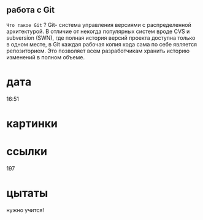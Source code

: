 ## работа с  Git
 `Что такое Git` ? 
Git- система управления версиями с распределенной архитектурой. В отличие от некогда популярных систем вроде CVS и subversion (SWN), где полная история версий проекта доступна только в одном месте, в Git каждая рабочая копия кода сама по себе является репозиторием. Это позволяет всем разработчикам хранить историю изменений в полном объеме.
# дата 
16:51
# картинки 

# ссылки 
 197
# цытаты  
нужно учится!